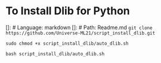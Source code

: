 # To Install Dlib for Python
[]: # Language: markdown
[]: # Path: Readme.md
`git clone https://github.com/Universe-ML21/script_install_dlib.git`

`sudo chmod +x script_install_dlib/auto_dlib.sh`

`bash script_install_dlib/auto_dlib.sh`